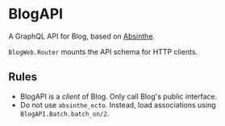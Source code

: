# BlogAPI

A GraphQL API for Blog, based on [Absinthe](http://absinthe-graphql.org).

`BlogWeb.Router` mounts the API schema for HTTP clients.

## Rules

- BlogAPI is a _client_ of Blog. Only call Blog's public interface.
- Do not use `absinthe_ecto`. Instead, load associations using `BlogAPI.Batch.batch_on/2`.